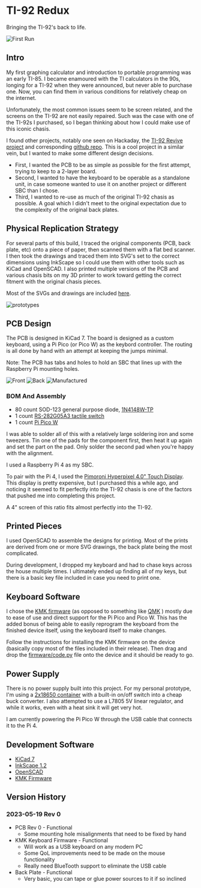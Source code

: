 # TI-92 Redux
Bringing the TI-92's back to life.

![First Run](https://raw.github.com/zortness/ti92-redux/main/images/first_run.jpg)

## Intro
My first graphing calculator and introduction to portable programming was an early TI-85.
I became enamoured with the TI calculators in the 90s, longing for a TI-92 when they were
announced, but never able to purchase one. Now, you can find them in various conditions for
relatively cheap on the internet.

Unfortunately, the most common issues seem to be screen related, and the screens on the TI-92
are not easily repaired. Such was the case with one of the TI-92s I purchased, so I began 
thinking about how I could make use of this iconic chasis. 

I found other projects, notably one seen on Hackaday, the 
[TI-92 Revive project](https://hackaday.io/project/175448-reviving-the-ti-92-calculator-into-a-rpi-pc)
and corresponding [github repo](https://github.com/ccadic/TI92-revive). 
This is a cool project in a similar vein, but I wanted to make some different design decisions.

* First, I wanted the PCB to be as simple as possible for the first attempt, trying to keep to a 
2-layer board. 
* Second, I wanted to have the keyboard to be operable as a standalone unit, in case someone wanted
to use it on another project or different SBC than I chose.
* Third, I wanted to re-use as much of the original TI-92 chasis as possible. A goal which I didn't
meet to the original expectation due to the complexity of the original back plates. 

## Physical Replication Strategy
For several parts of this build, I traced the original components (PCB, back plate, etc) onto a 
piece of paper, then scanned them with a flat bed scanner. I then took the drawings and traced 
them into SVG's set to the correct dimensions using InkScape so I could use them with other tools 
such as KiCad and OpenSCAD. I also printed multiple versions of the PCB and various chasis bits 
on my 3D printer to work toward getting the correct fitment with the original chasis pieces.

Most of the SVGs and drawings are included [here](drawings/).

![prototypes](https://raw.github.com/zortness/ti92-redux/main/images/prototype_pieces.jpg)

## PCB Design
The PCB is designed in KiCad 7. The board is designed as a custom keyboard, using a Pi Pico (or Pico W)
as the keybord controller. The routing is all done by hand with an attempt at keeping the jumps minimal.

Note: The PCB has tabs and holes to hold an SBC that lines up with the Raspberry Pi mounting holes.

![Front](https://raw.github.com/zortness/ti92-redux/main/images/board_rev0_kicad_front.png)
![Back](https://raw.github.com/zortness/ti92-redux/main/images/board_rev0_kicad_back.png)
![Manufactured](https://raw.github.com/zortness/ti92-redux/main/images/board_rev0.jpg)

### BOM And Assembly
* 80 count SOD-123 general purpose diode, [1N4148W-TP](https://www.digikey.com/en/products/detail/micro-commercial-co/1N4148W-TP/717196)
* 1 count [RS-282G05A3 tactile switch](https://www.digikey.com/en/products/detail/c-k/RS-282G05A3-SM-RT/2747190)
* 1 count [Pi Pico W](https://www.digikey.com/en/products/detail/raspberry-pi/SC0918/16608263)

I was able to solder all of this with a relatively large soldering iron and some tweezers.
Tin one of the pads for the component first, then heat it up again and set the part on the pad.
Only solder the second pad when you're happy with the alignment.

I used a Raspberry Pi 4 as my SBC.

To pair with the Pi 4, I used the [Pimoroni Hyperpixel 4.0" Touch Display](https://www.adafruit.com/product/3578).
This display is pretty expensive, but I purchased this a while ago, and noticing it seemed to fit perfectly
into the TI-92 chasis is one of the factors that pushed me into completing this project.

A 4" screen of this ratio fits almost perfectly into the TI-92. 

## Printed Pieces
I used OpenSCAD to assemble the designs for printing. Most of the prints are derived from one or 
more SVG drawings, the back plate being the most complicated.

During development, I dropped my keyboard and had to chase keys across the house multiple times. 
I ultimately ended up finding all of my keys, but there is a basic key file included in case you
need to print one.

## Keyboard Software
I chose the [KMK firmware](https://github.com/KMKfw/kmk_firmware) 
(as opposed to something like [QMK](https://docs.qmk.fm/#/) ) mostly due to ease of use and direct
support for the Pi Pico and Pico W. This has the added bonus of being able to easily reprogram the 
keyboard from the finished device itself, using the keyboard itself to make changes.

Follow the instructions for installing the KMK firmware on the device (basically copy most of the
files included in their release). Then drag and drop the [firmware/code.py](firmware/code.py) file
onto the device and it should be ready to go.

## Power Supply
There is no power supply built into this project. For my personal prototype, I'm using a 
[2x18650 container](https://www.digikey.com/en/products/detail/seeed-technology-co-ltd/114090053/10451921)
with a built-in on/off switch into a cheap buck converter. I also attempted to use a L7805 5V
linear regulator, and while it works, even with a heat sink it will get very hot.

I am currently powering the Pi Pico W through the USB cable that connects it to the Pi 4. 

## Development Software
* [KiCad 7](https://www.kicad.org/)
* [InkScape 1.2](https://inkscape.org/)
* [OpenSCAD](http://openscad.org/)
* [KMK Firmware](https://github.com/KMKfw/kmk_firmware)


## Version History

### 2023-05-19 Rev 0
* PCB Rev 0 - Functional 
  * Some mounting hole misalignments that need to be fixed by hand
* KMK Keyboard Firmware - Functional
  * Will work as a USB keyboard on any modern PC
  * Some QoL improvements need to be made on the mouse functionality
  * Really need BlueTooth support to eliminate the USB cable
* Back Plate - Functional
  * Very basic, you can tape or glue power sources to it if so inclined

